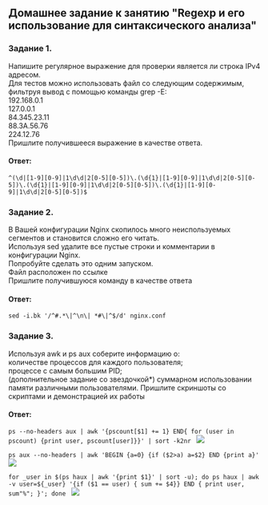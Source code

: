 ## Домашнее задание к занятию "Regexp и его использование для синтаксического анализа"  

### Задание 1.  
Напишите регулярное выражение для проверки является ли строка IPv4 адресом.  
Для тестов можно использовать файл со следующим содержимым, фильтруя вывод с помощью команды grep -E:  
192.168.0.1  
127.0.0.1  
84.345.23.11  
88.3A.56.76  
224.12.76  
Пришлите получившееся выражение в качестве ответа.  

#### Ответ:   
``` ^(\d|[1-9][0-9]|1\d\d|2[0-5][0-5])\.(\d{1}|[1-9][0-9]|1\d\d|2[0-5][0-5])\.(\d{1}|[1-9][0-9]|1\d\d|2[0-5][0-5])\.(\d{1}|[1-9][0-9]|1\d\d|2[0-5][0-5])$ ``` 


### Задание 2.    
В Вашей конфигурации Nginx скопилось много неиспользуемых сегментов и становится сложно его читать.  
Используя sed удалите все пустые строки и комментарии в конфигурации Nginx.  
Попробуйте сделать это одним запуском.  
Файл расположен по ссылке  
Пришлите получившуюся команду в качестве ответа  

#### Ответ:   
``` sed -i.bk '/^#.*\|^\n\| *#\|^$/d' nginx.conf ```

### Задание 3.  
Используя awk и ps aux соберите информацию о:  
количестве процессов для каждого пользователя;  
процессе с самым большим PID;  
(дополнительное задание со звездочкой*)
суммарном использовании памяти различными пользователями. 
Пришлите скриншоты со скриптами и демонстрацией их работы  

#### Ответ:   

``` ps --no-headers aux | awk '{pscount[$1] += 1} END{ for (user in pscount) {print user, pscount[user]}}' | sort -k2nr  ```
![](https://github.com/networksuperman/netology_dev_ops/blob/main/SLINA-19/IT%20System%20and%20OS%20Linux/img/5_3-1.jpg)

``` ps aux --no-headers | awk 'BEGIN {a=0} {if ($2>a) a=$2} END {print a}'  ``` 
![](https://github.com/networksuperman/netology_dev_ops/blob/main/SLINA-19/IT%20System%20and%20OS%20Linux/img/5_3-2.jpg)

``` for _user in $(ps haux | awk '{print $1}' | sort -u); do ps haux | awk -v user=${_user} '{if ($1 == user) { sum += $4}} END { print user, sum"%"; }'; done  ```
![](https://github.com/networksuperman/netology_dev_ops/blob/main/SLINA-19/IT%20System%20and%20OS%20Linux/img/5_3-3.jpg)



